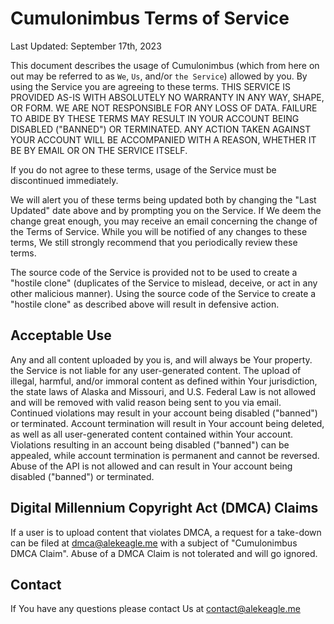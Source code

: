 # Cumulonimbus Terms of Service

Last Updated: September 17th, 2023

This document describes the usage of Cumulonimbus (which from here on out may be referred to as `We`, `Us`, and/or `the Service`) allowed by you. By using the Service you are agreeing to these terms. THIS SERVICE IS PROVIDED AS-IS WITH ABSOLUTELY NO WARRANTY IN ANY WAY, SHAPE, OR FORM. WE ARE NOT RESPONSIBLE FOR ANY LOSS OF DATA. FAILURE TO ABIDE BY THESE TERMS MAY RESULT IN YOUR ACCOUNT BEING DISABLED ("BANNED") OR TERMINATED. ANY ACTION TAKEN AGAINST YOUR ACCOUNT WILL BE ACCOMPANIED WITH A REASON, WHETHER IT BE BY EMAIL OR ON THE SERVICE ITSELF.

If you do not agree to these terms, usage of the Service must be discontinued immediately.

We will alert you of these terms being updated both by changing the "Last Updated" date above and by prompting you on the Service. If We deem the change great enough, you may receive an email concerning the change of the Terms of Service. While you will be notified of any changes to these terms, We still strongly recommend that you periodically review these terms.

The source code of the Service is provided not to be used to create a "hostile clone" (duplicates of the Service to mislead, deceive, or act in any other malicious manner). Using the source code of the Service to create a "hostile clone" as described above will result in defensive action.

## Acceptable Use

Any and all content uploaded by you is, and will always be Your property. the Service is not liable for any user-generated content. The upload of illegal, harmful, and/or immoral content as defined within Your jurisdiction, the state laws of Alaska and Missouri, and U.S. Federal Law is not allowed and will be removed with valid reason being sent to you via email. Continued violations may result in your account being disabled ("banned") or terminated. Account termination will result in Your account being deleted, as well as all user-generated content contained within Your account. Violations resulting in an account being disabled ("banned") can be appealed, while account termination is permanent and cannot be reversed. Abuse of the API is not allowed and can result in Your account being disabled ("banned") or terminated.

## Digital Millennium Copyright Act (DMCA) Claims

If a user is to upload content that violates DMCA, a request for a take-down can be filed at dmca@alekeagle.me with a subject of "Cumulonimbus DMCA Claim". Abuse of a DMCA Claim is not tolerated and will go ignored.

## Contact

If You have any questions please contact Us at contact@alekeagle.me
